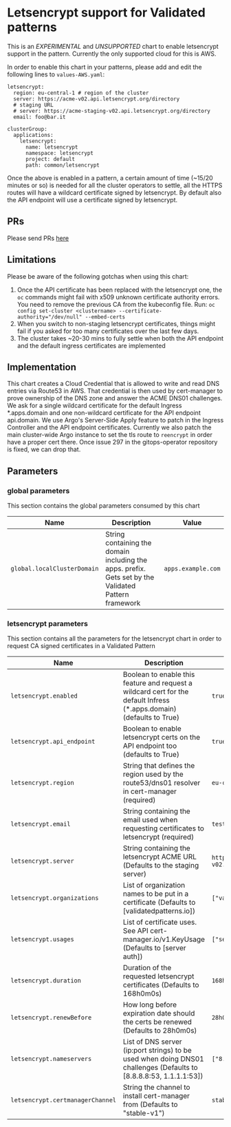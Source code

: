# Letsencrypt support for Validated patterns

This is an *EXPERIMENTAL* and *UNSUPPORTED* chart to enable letsencrypt support in the pattern.
Currently the only supported cloud for this is AWS.

In order to enable this chart in your patterns, please add and edit the following lines to `values-AWS.yaml`:

    letsencrypt:
      region: eu-central-1 # region of the cluster
      server: https://acme-v02.api.letsencrypt.org/directory
      # staging URL
      # server: https://acme-staging-v02.api.letsencrypt.org/directory
      email: foo@bar.it

    clusterGroup:
      applications:
        letsencrypt:
          name: letsencrypt
          namespace: letsencrypt
          project: default
          path: common/letsencrypt

Once the above is enabled in a pattern, a certain amount of time (~15/20 minutes or so) is needed for all the cluster operators to settle, all the HTTPS routes will have a wildcard certificate signed by letsencrypt. By default also the API endpoint will use a certificate signed by letsencrypt.

## PRs

Please send PRs [here](https://github.com/validatedpatterns/common)

## Limitations

Please be aware of the following gotchas when using this chart:

1. Once the API certificate has been replaced with the letsencrypt one, the `oc` commands might fail with x509 unknown certificate authority errors.
   You need to remove the previous CA from the kubeconfig file. Run: `oc config set-cluster <clustername> --certificate-authority="/dev/null" --embed-certs`
2. When you switch to non-staging letsencrypt certificates, things might fail if you asked for too many certificates over the last few days.
3. The cluster takes ~20-30 mins to fully settle when both the API endpoint and the default ingress certificates are implemented

## Implementation

This chart creates a Cloud Credential that is allowed to write and read DNS entries via Route53 in AWS. That credential is then used by cert-manager to prove ownership of the DNS zone and answer the ACME DNS01 challenges.
We ask for a single wildcard certificate for the default Ingress *.apps.domain and one non-wildcard certificate for the API endpoint api.domain.
We use Argo's Server-Side Apply feature to patch in the Ingress Controller and the API endpoint certificates.
Currently we also patch the main cluster-wide Argo instance to set the tls route to `reencrypt` in order have a proper cert there. Once issue 297 in the gitops-operator repository is fixed, we can drop that.

## Parameters

### global parameters

This section contains the global parameters consumed by this chart

| Name                        | Description                                                                                          | Value              |
| --------------------------- | ---------------------------------------------------------------------------------------------------- | ------------------ |
| `global.localClusterDomain` | String containing the domain including the apps. prefix. Gets set by the Validated Pattern framework | `apps.example.com` |

### letsencrypt parameters

This section contains all the parameters for the letsencrypt
chart in order to request CA signed certificates in a Validated Pattern

| Name                             | Description                                                                                                           | Value                                                    |
| -------------------------------- | --------------------------------------------------------------------------------------------------------------------- | -------------------------------------------------------- |
| `letsencrypt.enabled`            | Boolean to enable this feature and request a wildcard cert for the default Infress (*.apps.domain) (defaults to True) | `true`                                                   |
| `letsencrypt.api_endpoint`       | Boolean to enable letsencrypt certs on the API endpoint too (defaults to True)                                        | `true`                                                   |
| `letsencrypt.region`             | String that defines the region used by the route53/dns01 resolver in cert-manager (required)                          | `eu-central-1`                                           |
| `letsencrypt.email`              | String containing the email used when requesting certificates to letsencrypt (required)                               | `test@example.com`                                       |
| `letsencrypt.server`             | String containing the letsencrypt ACME URL (Defaults to the staging server)                                           | `https://acme-staging-v02.api.letsencrypt.org/directory` |
| `letsencrypt.organizations`      | List of organization names to be put in a certificate (Defaults to [validatedpatterns.io])                        | `["validatedpatterns.io"]`                           |
| `letsencrypt.usages`             | List of certificate uses. See API cert-manager.io/v1.KeyUsage (Defaults to [server auth])                             | `["server auth"]`                                        |
| `letsencrypt.duration`           | Duration of the requested letsencrypt certificates (Defaults to 168h0m0s)                                             | `168h0m0s`                                               |
| `letsencrypt.renewBefore`        | How long before expiration date should the certs be renewed (Defaults to 28h0m0s)                                     | `28h0m0s`                                                |
| `letsencrypt.nameservers`        | List of DNS server (ip:port strings) to be used when doing DNS01 challenges (Defaults to [8.8.8.8:53, 1.1.1.1:53])    | `["8.8.8.8:53","1.1.1.1:53"]`                            |
| `letsencrypt.certmanagerChannel` | String the channel to install cert-manager from (Defaults to "stable-v1")                                             | `stable-v1`                                              |
